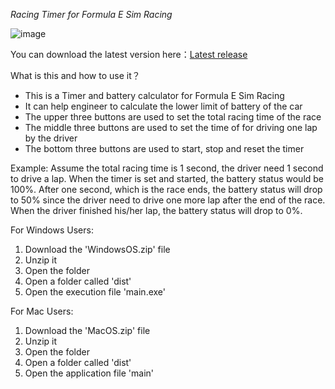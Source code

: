 *Racing Timer for Formula E Sim Racing*

![image](https://user-images.githubusercontent.com/72502693/189497799-a1edff50-975d-4e49-b73c-e0ebe5ff1586.png)

You can download the latest version here：[Latest release](https://github.com/OilRabbit/Scarlet-Racing-Racing_Timer/releases)

What is this and how to use it？
- This is a Timer and battery calculator for Formula E Sim Racing
- It can help engineer to calculate the lower limit of battery of the car
- The upper three buttons are used to set the total racing time of the race
- The middle three buttons are used to set the time of for driving one lap by the driver
- The bottom three buttons are used to start, stop and reset the timer

Example:
Assume the total racing time is 1 second, the driver need 1 second to drive a lap.
When the timer is set and started, the battery status would be 100%.
After one second, which is the race ends, the battery status will drop to 50% since the driver need to drive one more lap after the end of the race.
When the driver finished his/her lap, the battery status will drop to 0%.

For Windows Users:
1. Download the 'WindowsOS.zip' file
2. Unzip it
3. Open the folder
4. Open a folder called 'dist'
5. Open the execution file 'main.exe'

For Mac Users:
1. Download the 'MacOS.zip' file
2. Unzip it
3. Open the folder
4. Open a folder called 'dist'
5. Open the application file 'main'


